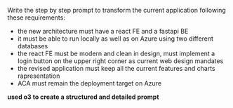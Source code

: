 Write the step by step prompt to transform the current application following these requirements:

- the new architecture must have a react FE and a fastapi BE
- it must be able to run locally as well as on Azure using two different databases
- the react FE must be modern and clean in design, must implement a login button on the upper right corner as current web design mandates
- the revised application must keep all the current features and charts rapresentation
- ACA must remain the deployment target on Azure

**used o3 to create a structured and detailed prompt**
